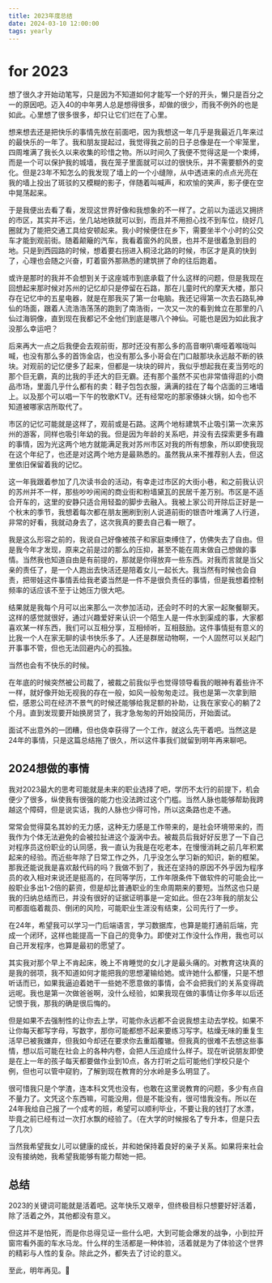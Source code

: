 ```yaml
---
title: 2023年度总结
date: 2024-03-10 12:00:00
tags: yearly
---
```


# for 2023

想了很久才开始动笔写，只是因为不知道如何才能写一个好的开头，懒只是百分之一的原因吧。迈入40的中年男人总是想得很多，却做的很少，而我不例外的也是如此。心里想了很多很多，却只让它们烂在了心里。

想来想去还是把快乐的事情先放在前面吧，因为我想这一年几乎是我最近几年来过的最快乐的一年了。我和朋友提起过，我觉得我之前的日子总像是在一个牢笼里，四周堆满了我长久以来收集的珍惜之物。所以时间久了我便不觉得这是一个束缚，而是一个可以保护我的城墙，我在笼子里面就可以过的很快乐，并不需要额外的变化。但是23年不知怎么的我发现了墙上的一个小缝隙，从中透进来的点点光亮在我的墙上投出了斑驳的又模糊的影子，伴随着叫喊声，和欢愉的笑声，影子便在空中晃荡起来。

于是我便出去看了看，发现这世界好像和我想象的不一样了。之前以为遥远又拥挤的市区，其实并不远，坐几站地铁就可以到，而且并不用担心找不到车位，绕好几圈就为了能把交通工具给安顿起来。我小时候便住在乡下，需要坐半个小时的公交车才能到观前街。随着颠簸的汽车，我看着窗外的风景，也并不是很着急到目的地。只是到西园路的时候，想着要右拐进入桐泾北路的时候，市区才是真的快到了，心理也会随之兴奋，盯着窗外那熟悉的建筑拼了命的往后跑着。

或许是那时的我并不会想到关于这座城市到底承载了什么这样的问题，但是我现在回想起来那时候对苏州的记忆却只是停留在石路，那在儿童时代的摩天大楼，那只存在记忆中的五星电器，就是在那我买了第一台电脑。我还记得第一次去石路轧神仙的场面，跟着人流浩浩荡荡的跑到了南浩街，一次又一次的看到耸立在那里的八仙过海铜像，直到现在我都记不全他们到底是哪八个神仙。可能也是因为如此我才没那么幸运吧？

后来再大一点之后我便会去观前街，那时还没有那么多的高音喇叭嘶哑着喉咙叫喊，也没有那么多的首饰金店，也没有那么多小哥会在门口敲那块永远敲不断的铁块。对观前的记忆便多了起来，但都是一块块的碎片，我似乎想起我在麦当劳吃的那个巨无霸，真的比我的手还大的巨无霸。还有那个虽然不买也非常值得逛的小商品市场，里面几乎什么都有的卖：鞋子包包衣服，满满的挂在了每个店面的三堵墙上。以及那个可以唱一下午的牧歌KTV。还有经常吃的那家傣妹火锅，如今也不知道被哪家店所取代了。

市区的记忆可能就是这样了，观前或是石路。这两个地标建筑不止吸引第一次来苏州的游客，同样也吸引年幼的我。但是因为年龄的关系吧，并没有去探索更多有趣的事情，因为光这两个地方就能满足我对苏州市区对我的所有想象，所以即使我现在这个年纪了，也还是对这两个地方是最熟悉的。虽然我从来不推荐别人去，但这里依旧保留着我的记忆。

这一年我跟着参加了几次读书会的活动，有幸走过市区的大街小巷，和之前我认识的苏州并不一样，那些吵吵闹闹的商业街和粉墙黛瓦的民居千差万别。市区是不适合开车的，这里的安静只适合用轻盈的脚步去融入。我被上家公司开除后正好是一个秋末的季节，我想着每次都在朋友圈刷到别人说道前街的银杏叶堆满了人行道，非常的好看，我就动身去了，这次我真的要去自己看一眼了。

我是这么形容之前的，我说自己好像被孩子和家庭束缚住了，仿佛失去了自由。但是我今年才发现，原来之前是过的那么的压抑，甚至不能在周末做自己想做的事情。当然我也知道自由是有前提的，那就是你得放弃一些东西。对我而言就是当父亲的责任了，是一个人跑出去快活还是陪着女儿一起长大。我当然有时候也会自责，把带娃这件事情丢给我老婆当然是一件不是很负责任的事情，但是我想着控制频率的话应该不至于让她压力很大吧。

结果就是我每个月可以出来那么一次参加活动，还会时不时的大家一起聚餐聊天。这样的感觉就很好，通过兴趣爱好来认识一个陌生人是一件水到渠成的事，大家都喜欢某一样东西，我们可以互相分享，互相倾听，互相鼓励。这件事情挺有意义的比我一个人在家无聊的读书快乐多了。人还是群居动物啊，一个人固然可以关起门开事事不管，但也无法回避内心的孤独。

当然也会有不快乐的时候。

在年底的时候突然被公司裁了，被裁之前我似乎也觉得领导看我的眼神有着些许不一样，就好像开始无视我的存在一般，如风一般匆匆走过。我也是第一次拿到赔偿，感恩公司在经济不景气的时候还能够给我足额的补助，让我在家安心的躺了2个月。直到发现要开始换房贷了，我才急匆匆的开始投简历，开始面试。

面试不出意外的一团糟，但也侥幸获得了一个工作，就这么先干着吧。当然这是24年的事情，只是这篇总结拖了很久，所以这件事我们就留到明年再来聊吧。

## 2024想做的事情

我对2023最大的思考可能就是未来的职业选择了吧，学历不太行的前提下，机会便少了很多，纵使我有很强的能力也没法跨过这个门槛。当然人脉也能够帮助我跨越这个障碍，但是说实话，我的人脉也少得可怜，所以这条路也走不通。

常常会觉得莫名其妙的无力感，这种无力感是工作带来的，是社会环境带来的，而我作为个体无法避免的会被拉扯进这个漩涡中去。被裁员后我好好反思了一下自己对程序员这份职业的认同感，我一直认为我是在吃老本，在慢慢消耗之前几年积累起来的经验。而近些年除了日常工作之外，几乎没怎么学习新的知识，新的框架。那我还能说我是喜欢敲代码的吗？我做不到了，我还在坚持的原因不外乎因为程序员的收入相对来说还是挺高的，在同等学历，工作年限条件下做软件的可能会比一般职业多出1-2倍的薪资，但是却比普通职业的生命周期来的要短。当然这也只是我的归纳总结而已，并没有很好的证据证明事是一定如此。但在23年我的朋友公司都面临着裁员、倒闭的风险，可能职业生涯没有结束，公司先行了一步。

在24年，希望我可以学习一门后端语言，学习数据库，也算是能打通前后端，完成一个闭环，这样也能提高一下自己的竞争力。即使对工作没什么作用，我也可以自己开发程序，也算是最初的愿望了。

其实我对那个早上不肯起床，晚上不肯睡觉的女儿才是最头痛的。对教育这块真的是我的弱项，我不知道如何才能把我的思想灌输给她。或许她什么都懂，只是不想听话而已，如果我逼迫着她干一些她不愿意做的事情，会不会把我们的关系变得疏远呢。我也是第一次做爸爸啊，没什么经验，如果我现在做的事情让你多年以后还记恨于我，那我的确是很后悔的。

但是如果不去强制性的让你去上学，可能你永远都不会说我想主动去学校。如果不让你每天都写字母，写数字，那你可能都想不起来要练习写字。枯燥无味的重复生活早已被我嫌弃，但我如今却还在要求你去重蹈覆辙。但我真的很难不去想这些事情，想以后可能在社会上的各种内卷，会把人压迫成什么样子。现在听说朋友即使是在上一年的孩子每天都要做作业到10点，各方打听之后可能他们学校只是个例，但也可以管中窥豹，了解到现在教育的分水岭是多么明显了。

很可惜我只是个学渣，连本科文凭也没有，也敢在这里说教育的问题，多少有点自不量力了。文凭这个东西嘛，可能没用，但是不能没有，很可惜我没有。所以在24年我给自己报了一个成考的班，希望可以顺利毕业，不要让我的钱打了水漂，毕竟之前已经有过一次打水飘的经验了。（在大学的时候报名了专升本，但是只去了几次）

当然我希望我女儿可以健康的成长，并和她保持着良好的亲子关系。如果将来社会没有接纳她，我希望我能够有能力帮她一把。

## 总结

2023的关键词可能就是活着吧。这年快乐又艰辛，但终极目标只想要好好活着，除了活着之外，其他都没有意义。

但这并不是怕死，而是你总得见证一些什么吧，大到可能会爆发的战争，小到拉开窗帘看外面的车水马龙。什么样的生活都是一种体验，活着就是为了体验这个世界的精彩与人性的复杂。除此之外，都失去了讨论的意义。

至此，明年再见。👋
